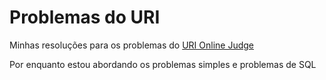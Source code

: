 # Problemas do URI

Minhas resoluções para os problemas do [URI Online Judge](https://www.urionlinejudge.com.br/judge/pt)

Por enquanto estou abordando os problemas simples e problemas de SQL